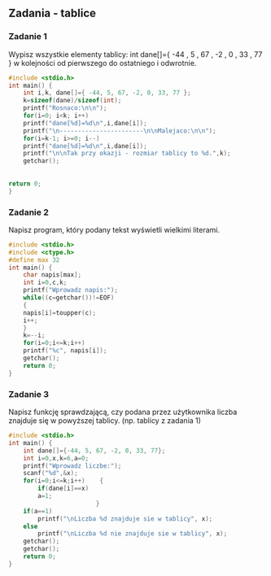 ## Zadania - tablice

### Zadanie 1

Wypisz wszystkie elementy tablicy:
int dane[]={ -44 , 5 , 67 , -2 , 0 , 33 , 77 } 
w kolejności od pierwszego do ostatniego i odwrotnie.

```c
#include <stdio.h>
int main() {
    int i,k, dane[]={ -44, 5, 67, -2, 0, 33, 77 };
    k=sizeof(dane)/sizeof(int);
    printf("Rosnaco:\n\n");
    for(i=0; i<k; i++)
    printf("dane[%d]=%d\n",i,dane[i]);
    printf("\n-----------------------\n\nMalejaco:\n\n");
    for(i=k-1; i>=0; i--)
    printf("dane[%d]=%d\n",i,dane[i]);
    printf("\n\nTak przy okazji - rozmiar tablicy to %d.",k);
    getchar();
    
    
return 0;
}
```


### Zadanie 2

Napisz program, który podany tekst wyświetli wielkimi literami.

```c
#include <stdio.h>
#include <ctype.h>
#define max 32
int main() {
    char napis[max];
    int i=0,c,k;
    printf("Wprowadz napis:");
    while((c=getchar())!=EOF)
    {
    napis[i]=toupper(c);
    i++;
    }
    k=--i;
    for(i=0;i<=k;i++)
    printf("%c", napis[i]);
    getchar();   
    return 0;
}
```

### Zadanie 3

Napisz funkcję sprawdzającą, czy podana przez użytkownika liczba znajduje się w powyższej tablicy. (np. tablicy z zadania 1)

```c
#include <stdio.h>
int main() {
    int dane[]={-44, 5, 67, -2, 0, 33, 77};
    int i=0,x,k=6,a=0;
    printf("Wprowadz liczbe:");
    scanf("%d",&x);
    for(i=0;i<=k;i++)    {
    	if(dane[i]==x)
    	a=1;
						}
	if(a==1)
    	printf("\nLiczba %d znajduje sie w tablicy", x);
	else
		printf("\nLiczba %d nie znajduje sie w tablicy", x);
    getchar();  
    getchar(); 
    return 0;
}
```
